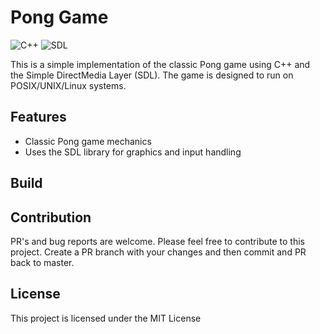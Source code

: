# Pong Game

![C++](https://img.shields.io/badge/-C++-00599C?style=flat&logo=C%2B%2B&logoColor=white)
![SDL](https://img.shields.io/badge/-SDL-003961?style=flat&logo=SDL&logoColor=white)

This is a simple implementation of the classic Pong game using C++ and the Simple DirectMedia Layer (SDL). The game is designed to run on POSIX/UNIX/Linux systems.

## Features

- Classic Pong game mechanics
- Uses the SDL library for graphics and input handling

## Build

## Contribution

PR's and bug reports are welcome. Please feel free to contribute to this project. Create a PR branch with your changes and then commit and PR back to master.

## License

This project is licensed under the MIT License
